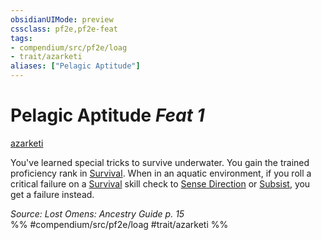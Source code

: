 ```yaml
---
obsidianUIMode: preview
cssclass: pf2e,pf2e-feat
tags:
- compendium/src/pf2e/loag
- trait/azarketi
aliases: ["Pelagic Aptitude"]
---
```

# Pelagic Aptitude  *Feat 1*  
[azarketi](/rules/traits/azarketi-loag.md)  


You've learned special tricks to survive underwater. You gain the trained proficiency rank in [Survival](/compendium/skills.md#Survival). When in an aquatic environment, if you roll a critical failure on a [Survival](/compendium/skills.md#Survival) skill check to [Sense Direction](/rules/actions/sense-direction.md) or [Subsist](/rules/actions/subsist.md), you get a failure instead.

*Source: Lost Omens: Ancestry Guide p. 15*  
%% #compendium/src/pf2e/loag #trait/azarketi %%